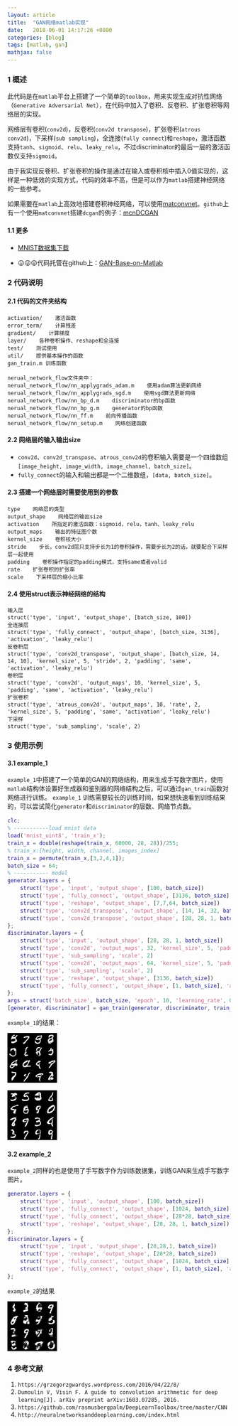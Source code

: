 ```yaml
---
layout: article
title:  "GAN网络matlab实现"
date:   2018-06-01 14:17:26 +0800
categories: [blog]
tags: [matlab, gan]
mathjax: false
---
```


### 1 概述

此代码是在`matlab`平台上搭建了一个简单的`toolbox`，用来实现生成对抗性网络（`Generative Adversarial Net`），在代码中加入了卷积、反卷积、扩张卷积等网络层的实现。

<!--more-->

网络层有卷积(`conv2d`)，反卷积(`conv2d transpose`)，扩张卷积(`atrous conv2d`)，下采样(`sub sampling`)，全连接(`fully connect`)和`reshape`，激活函数支持`tanh`、`sigmoid`、`relu`、`leaky_relu`，不过discriminator的最后一层的激活函数仅支持`sigmoid`。

由于我实现反卷积、扩张卷积的操作是通过在输入或卷积核中插入0值实现的，这样是一种低效的实现方式，代码的效率不高，但是可以作为`matlab`搭建神经网络的一些参考。

如果需要在`matlab`上高效地搭建卷积神经网络，可以使用[matconvnet](http://www.vlfeat.org/matconvnet/)。`github`上有一个使用`matconvnet`搭建`dcgan`的例子：[mcnDCGAN](https://github.com/hbilen/mcnDCGAN)
#### 1.1 更多
* [MNIST数据集下载](https://github.com/rasmusbergpalm/DeepLearnToolbox/blob/master/data/mnist_uint8.mat)

* 😛😜😝代码托管在github上：[GAN-Base-on-Matlab](https://github.com/jonzhaocn/GAN-Base-on-Matlab)



### 2 代码说明

#### 2.1 代码的文件夹结构

```
activation/    激活函数
error_term/    计算残差
gradient/    计算梯度
layer/    各种卷积操作、reshape和全连接
test/    测试使用
util/    提供基本操作的函数
gan_train.m 训练函数

nerual_network_flow文件夹中：
nerual_network_flow/nn_applygrads_adam.m    使用adam算法更新网络
nerual_network_flow/nn_applygrads_sgd.m    使用sgd算法更新网络
nerual_network_flow/nn_bp_d.m    discriminator的bp函数
nerual_network_flow/nn_bp_g.m    generator的bp函数
nerual_network_flow/nn_ff.m    前向传播函数
nerual_network_flow/nn_setup.m    网络创建函数
```


#### 2.2 网络层的输入输出size

* `conv2d`、`conv2d_transpose`、`atrous_conv2d`的卷积输入需要是一个四维数组`[image_height, image_width, image_channel, batch_size]`。
* `fully_connect`的输入和输出都是一个二维数组，`[data, batch_size]`。



#### 2.3 搭建一个网络层时需要使用到的参数

```
type    网络层的类型
output_shape    网络层的输出size
activation    所指定的激活函数：sigmoid，relu，tanh、leaky_relu
output_maps    输出的特征图个数
kernel_size    卷积核大小
stride    步长，conv2d层只支持步长为1的卷积操作，需要步长为2的话，就要配合下采样层一起使用
padding    卷积操作指定的padding模式，支持same或者valid
rate    扩张卷积的扩张率
scale    下采样层的缩小比率
```


#### 2.4 使用struct表示神经网络的结构

```
输入层
struct('type', 'input', 'output_shape', [batch_size, 100])
全连接层
struct('type', 'fully_connect', 'output_shape', [batch_size, 3136], 'activation', 'leaky_relu')
反卷积层
struct('type', 'conv2d_transpose', 'output_shape', [batch_size, 14, 14, 10], 'kernel_size', 5, 'stride', 2, 'padding', 'same', 'activation', 'leaky_relu')
卷积层
struct('type', 'conv2d', 'output_maps', 10, 'kernel_size', 5, 'padding', 'same', 'activation', 'leaky_relu')
扩张卷积
struct('type', 'atrous_conv2d', 'output_maps', 10, 'rate', 2, 'kernel_size', 5, 'padding', 'same', 'activation', 'leaky_relu')
下采样
struct('type', 'sub_sampling', 'scale', 2)
```


### 3 使用示例

#### 3.1 example_1
`example_1`中搭建了一个简单的GAN的网络结构，用来生成手写数字图片，使用`matlab`结构体设置好生成器和鉴别器的网络结构之后，可以通过`gan_train`函数对网络进行训练。
`example_1` 训练需要较长的训练时间，如果想快速看到训练结果的，可以尝试简化`generator`和`discriminator`的层数、网络节点数。
```matlab
clc;
% -----------load mnist data
load('mnist_uint8', 'train_x');
train_x = double(reshape(train_x, 60000, 28, 28))/255;
% train_x:[height, width, channel, images_index]
train_x = permute(train_x,[3,2,4,1]);
batch_size = 64;
% ----------- model
generator.layers = {
    struct('type', 'input', 'output_shape', [100, batch_size]) 
    struct('type', 'fully_connect', 'output_shape', [3136, batch_size], 'activation', 'leaky_relu')
    struct('type', 'reshape', 'output_shape', [7,7,64, batch_size])
    struct('type', 'conv2d_transpose', 'output_shape', [14, 14, 32, batch_size], 'kernel_size', 5, 'stride', 2, 'padding', 'same', 'activation', 'leaky_relu')
    struct('type', 'conv2d_transpose', 'output_shape', [28, 28, 1, batch_size], 'kernel_size', 5, 'stride', 2, 'padding', 'same', 'activation', 'sigmoid')
};
discriminator.layers = {
    struct('type', 'input', 'output_shape', [28, 28, 1, batch_size])
    struct('type', 'conv2d', 'output_maps', 32, 'kernel_size', 5, 'padding', 'same', 'activation', 'leaky_relu')
    struct('type', 'sub_sampling', 'scale', 2)
    struct('type', 'conv2d', 'output_maps', 64, 'kernel_size', 5, 'padding', 'same', 'activation', 'leaky_relu')
    struct('type', 'sub_sampling', 'scale', 2)
    struct('type', 'reshape', 'output_shape', [3136, batch_size])
    struct('type', 'fully_connect', 'output_shape', [1, batch_size], 'activation', 'sigmoid')
};
args = struct('batch_size', batch_size, 'epoch', 10, 'learning_rate', 0.001, 'optimizer', 'adam');
[generator, discriminator] = gan_train(generator, discriminator, train_x, args);
```
`example_1`的结果：

![epoch_5_t_500.png](/imgs/gan-base-on-matlab/example1-result1.png)

![epoch_6_t_500.png](/imgs/gan-base-on-matlab/example1-result2.png)



#### 3.2 example_2

`example_2`同样的也是使用了手写数字作为训练数据集，训练GAN来生成手写数字图片。

```matlab
generator.layers = {
    struct('type', 'input', 'output_shape', [100, batch_size]) 
    struct('type', 'fully_connect', 'output_shape', [1024, batch_size], 'activation', 'relu')
    struct('type', 'fully_connect', 'output_shape', [28*28, batch_size], 'activation', 'sigmoid') 
    struct('type', 'reshape', 'output_shape', [28, 28, 1, batch_size])
};
discriminator.layers = {
    struct('type', 'input', 'output_shape', [28,28,1, batch_size])
    struct('type', 'reshape', 'output_shape', [28*28, batch_size]) 
    struct('type', 'fully_connect', 'output_shape', [1024, batch_size], 'activation', 'relu')
    struct('type', 'fully_connect', 'output_shape', [1, batch_size], 'activation', 'sigmoid') 
};
```
`example_2`的结果

![epoch_7_t_1000.png](/imgs/gan-base-on-matlab/example2-result1.png)



### 4 参考文献

1. `https://grzegorzgwardys.wordpress.com/2016/04/22/8/`
2. `Dumoulin V, Visin F. A guide to convolution arithmetic for deep learning[J]. arXiv preprint arXiv:1603.07285, 2016.`
3. `https://github.com/rasmusbergpalm/DeepLearnToolbox/tree/master/CNN`
4. `http://neuralnetworksanddeeplearning.com/index.html`